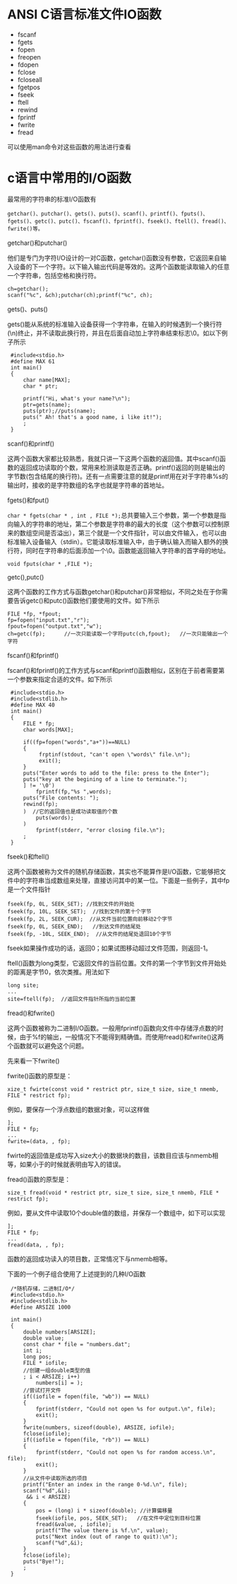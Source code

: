 # ANSI C语言标准文件IO函数

- fscanf
- fgets
- fopen
- freopen
- fdopen
- fclose
- fcloseall
- fgetpos
- fseek
- ftell
- rewind
- fprintf
- fwrite
- fread

可以使用man命令对这些函数的用法进行查看

# c语言中常用的I/O函数

最常用的字符串的标准I/O函数有

```
getchar()、putchar()、gets()、puts()、scanf()、printf()、fputs()、fgets()、getc()、putc()、fscanf()、fprintf()、fseek()、ftell()、fread()、fwrite()等。
```

getchar()和putchar()

他们是专门为字符I/O设计的一对C函数，getchar()函数没有参数，它返回来自输入设备的下一个字符。以下输入输出代码是等效的。这两个函数能读取输入的任意一个字符串，包括空格和换行符。
```
ch=getchar();
scanf("%c", &ch);putchar(ch);printf("%c", ch);
```

gets()、puts()

gets()能从系统的标准输入设备获得一个字符串，在输入的时候遇到一个换行符(\n)终止，并不读取此换行符，并且在后面自动加上字符串结束标志\0。如以下例子所示

```
 #include<stdio.h>
 #define MAX 61
 int main()
 {
     char name[MAX];
     char * ptr;

     printf("Hi, what's your name?\n");
     ptr=gets(name);
     puts(ptr);//puts(name);
     puts(" Ah! that's a good name, i like it!");
     ;
 }

```
scanf()和printf()

这两个函数大家都比较熟悉，我就只讲一下这两个函数的返回值。其中scanf()函数的返回成功读取的个数，常用来检测读取是否正确。printf()返回的则是输出的字节数(包含结尾的换行符)。还有一点需要注意的就是printf用在对于字符串%s的输出时，接收的是字符数组的名字也就是字符串的首地址。

fgets()和fput()

`char * fgets(char * , int , FILE *);`总共要输入三个参数，第一个参数是指向输入的字符串的地址，第二个参数是字符串的最大的长度（这个参数可以控制原来的数组空间是否溢出），第三个就是一个文件指针，可以由文件输入，也可以由标准输入设备输入（stdin）。它能读取标准输入中，由于确认输入而输入额外的换行符，同时在字符串的后面添加一个\0。函数能返回输入字符串的首字母的地址。

`void fputs(char * ,FILE *);`

getc(),putc()

这两个函数的工作方式与函数getchar()和putchar()非常相似，不同之处在于你需要告诉getc()和putc()函数他们要使用的文件。如下所示

```
FILE *fp, *fpout;
fp=fopen("input.txt","r");
fpout=fopen("output.txt","w");
ch=getc(fp);      //一次只能读取一个字符putc(ch,fpout);   //一次只能输出一个字符
```

fscanf()和fprintf()

fscanf()和fprintf()的工作方式与scanf和printf()函数相似，区别在于前者需要第一个参数来指定合适的文件。如下所示

```
 #include<stdio.h>
 #include<stdlib.h>
 #define MAX 40
 int main()
 {
     FILE * fp;
     char words[MAX];

     if((fp=fopen("words","a+"))==NULL)
     {
          frptinf(stdout, "can't open \"words\" file.\n");
          exit();
     }
     puts("Enter words to add to the file: press to the Enter");
     puts("key at the begining of a line to terminate.");
     ] != '\0')
         fprintf(fp,"%s ",words);
     puts("File contents: ");
     rewind(fp);
     )  //它的返回值也是成功读取值的个数
         puts(words);
     )
         fprintf(stderr, "error closing file.\n");
     ;
 }
```

fseek()和ftell()

这两个函数被称为文件的随机存储函数，其实也不能算作是I/O函数，它能够把文件中的字符串当成数组来处理，直接访问其中的某一位。下面是一些例子，其中fp是一个文件指针

```
fseek(fp, 0L, SEEK_SET); //找到文件的开始处
fseek(fp, 10L, SEEK_SET);  //找到文件的第十个字节
fseek(fp, 2L, SEEK_CUR);  //从文件当前位置向前移动2个字节
fseek(fp, 0L, SEEK_END);   //到达文件的结尾处
fseek(fp, -10L, SEEK_END);  //从文件的结尾处退回10个字节

```
fseek如果操作成功的话，返回0；如果试图移动超过文件范围，则返回-1。

ftell()函数为long类型，它返回文件的当前位置。文件的第一个字节到文件开始处的距离是字节0，依次类推。用法如下

```
long site;
...
site=ftell(fp);  //返回文件指针所指的当前位置
```

fread()和fwrite()

这两个函数被称为二进制I/O函数。一般用fprintf()函数向文件中存储浮点数的时候，由于%f的输出，一般情况下不能得到精确值。而使用fread()和fwrite()这两个函数就可以避免这个问题。

先来看一下fwrite()

fwrite()函数的原型是：

```
xize_t fwirte(const void * restrict ptr, size_t size, size_t nmemb, FILE * restrict fp);
```

例如，要保存一个浮点数组的数据对象，可以这样做

```
];
FILE * fp;
...
fwrite=(data, , fp);
```

fwirte的返回值是成功写入size大小的数据块的数目，该数目应该与nmemb相等，如果小于的时候就表明由写入的错误。

fread()函数的原型是：

```
size_t fread(void * restrict ptr, size_t size, size_t nmemb, FILE * restrict fp);
```

例如，要从文件中读取10个double值的数组，并保存一个数组中，如下可以实现

```
];
FILE * fp;
...
fread(data, , fp);
```

函数的返回成功读入的项目数，正常情况下与nmemb相等。

下面的一个例子组合使用了上述提到的几种I/O函数

```
 /*随机存储，二进制I/O*/
 #include<stdio.h>
 #include<stdlib.h>
 #define ARSIZE 1000

 int main()
 {
     double numbers[ARSIZE];
     double value;
     const char * file = "numbers.dat";
     int i;
     long pos;
     FILE * iofile;
     //创建一组double类型的值
     ; i < ARSIZE; i++)
         numbers[i] = );
     //尝试打开文件
     if((iofile = fopen(file, "wb")) == NULL)
     {
         fprintf(stderr, "Could not open %s for output.\n", file);
         exit();
     }
     fwrite(numbers, sizeof(double), ARSIZE, iofile);
     fclose(iofile);
     if((iofile = fopen(file, "rb")) == NULL)
     {
         fprintf(stderr, "Could not open %s for random access.\n", file);
         exit();
     }
     //从文件中读取所选的项目
     printf("Enter an index in the range 0-%d.\n", file);
     scanf("%d",&i);
      && i < ARSIZE)
     {
         pos = (long) i * sizeof(double); //计算偏移量
         fseek(iofile, pos, SEEK_SET);   //在文件中定位到目标位置
         fread(&value, , iofile);
         printf("The value there is %f.\n", value);
         puts("Next index (out of range to quit):\n");
         scanf("%d",&i);
     }
     fclose(iofile);
     puts("Bye!");
     ;
 }
 ```
